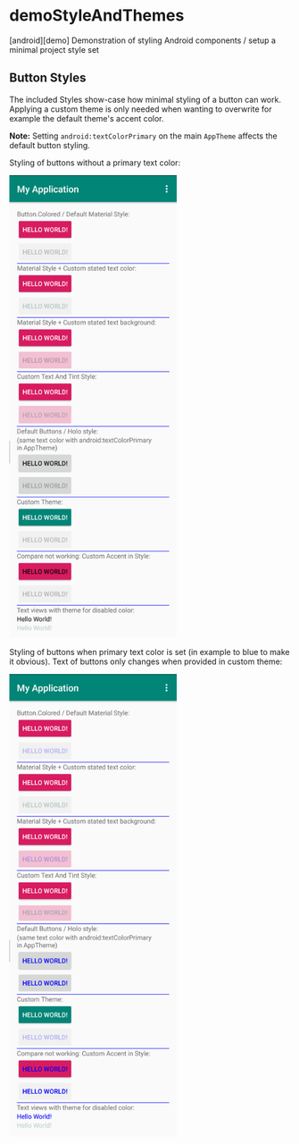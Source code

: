 # demoStyleAndThemes
[android][demo] Demonstration of styling Android components / setup a minimal project style set



## Button Styles

The included Styles show-case how minimal styling of a button can work. Applying a custom theme is only needed when wanting to overwrite for example the default theme's accent color.

**Note:** Setting `android:textColorPrimary` on the main `AppTheme` affects the default button styling.

Styling of buttons without a primary text color:

<img src="https://github.com/friederikewild/demoStyleAndThemes/raw/master/screenshots/buttons_styles.png" width="300" alt="Button Styles" /> 

Styling of buttons when primary text color is set (in example to blue to make it obvious). Text of buttons only changes when provided in custom theme:

<img src="https://github.com/friederikewild/demoStyleAndThemes/raw/master/screenshots/buttons_primary_set.png" width="300" alt="Button Styles with textColorPrimary" />
